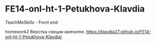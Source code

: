 # FE14-onl-ht-1-Petukhova-Klavdia
TeachMeSkills - Front end 

homework2 Верстка секции awesome. 
https://klavdia27.github.io/FE14-onl-ht-1-Petukhova-Klavdia/
